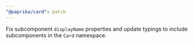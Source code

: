 ```yaml
---
"@paprika/card": patch
---
```


Fix subcomponent `displayName` properties and update typings to include subcomponents in the `Card` namespace.
